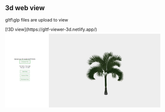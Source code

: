 <h2>3d web view </h2>
<p>gltf\glp files are upload to view </p>
[!3D view](https://gltf-viewer-3d.netlify.app/)

<br>
  

<img src="img/Screenshot%202024-12-11%20151619.png">
